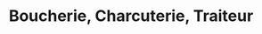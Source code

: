 ---
title: "Boucherie, Charcuterie, Traiteur"
url: /peschadoires/boucherie-charcuterie-traiteur/
shop: boucherie
---
